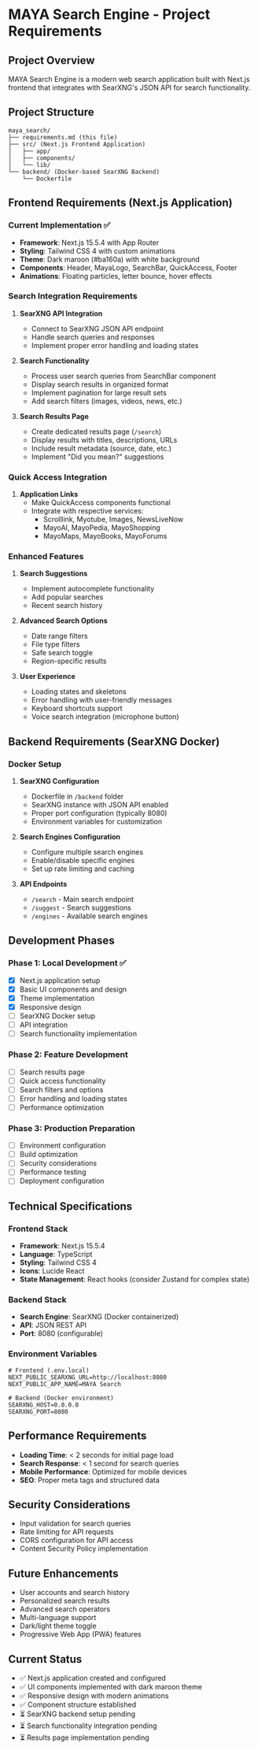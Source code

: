 # MAYA Search Engine - Project Requirements

## Project Overview

MAYA Search Engine is a modern web search application built with Next.js frontend that integrates with SearXNG's JSON API for search functionality.

## Project Structure

```
maya_search/
├── requirements.md (this file)
├── src/ (Next.js Frontend Application)
│   ├── app/
│   ├── components/
│   └── lib/
└── backend/ (Docker-based SearXNG Backend)
    └── Dockerfile
```

## Frontend Requirements (Next.js Application)

### Current Implementation ✅

- **Framework**: Next.js 15.5.4 with App Router
- **Styling**: Tailwind CSS 4 with custom animations
- **Theme**: Dark maroon (#ba160a) with white background
- **Components**: Header, MayaLogo, SearchBar, QuickAccess, Footer
- **Animations**: Floating particles, letter bounce, hover effects

### Search Integration Requirements

1. **SearXNG API Integration**

   - Connect to SearXNG JSON API endpoint
   - Handle search queries and responses
   - Implement proper error handling and loading states

2. **Search Functionality**

   - Process user search queries from SearchBar component
   - Display search results in organized format
   - Implement pagination for large result sets
   - Add search filters (images, videos, news, etc.)

3. **Search Results Page**
   - Create dedicated results page (`/search`)
   - Display results with titles, descriptions, URLs
   - Include result metadata (source, date, etc.)
   - Implement "Did you mean?" suggestions

### Quick Access Integration

1. **Application Links**
   - Make QuickAccess components functional
   - Integrate with respective services:
     - Scrolllink, Myotube, Images, NewsLiveNow
     - MayoAI, MayoPedia, MayoShopping
     - MayoMaps, MayoBooks, MayoForums

### Enhanced Features

1. **Search Suggestions**

   - Implement autocomplete functionality
   - Add popular searches
   - Recent search history

2. **Advanced Search Options**

   - Date range filters
   - File type filters
   - Safe search toggle
   - Region-specific results

3. **User Experience**
   - Loading states and skeletons
   - Error handling with user-friendly messages
   - Keyboard shortcuts support
   - Voice search integration (microphone button)

## Backend Requirements (SearXNG Docker)

### Docker Setup

1. **SearXNG Configuration**

   - Dockerfile in `/backend` folder
   - SearXNG instance with JSON API enabled
   - Proper port configuration (typically 8080)
   - Environment variables for customization

2. **Search Engines Configuration**

   - Configure multiple search engines
   - Enable/disable specific engines
   - Set up rate limiting and caching

3. **API Endpoints**
   - `/search` - Main search endpoint
   - `/suggest` - Search suggestions
   - `/engines` - Available search engines

## Development Phases

### Phase 1: Local Development ✅

- [x] Next.js application setup
- [x] Basic UI components and design
- [x] Theme implementation
- [x] Responsive design
- [ ] SearXNG Docker setup
- [ ] API integration
- [ ] Search functionality implementation

### Phase 2: Feature Development

- [ ] Search results page
- [ ] Quick access functionality
- [ ] Search filters and options
- [ ] Error handling and loading states
- [ ] Performance optimization

### Phase 3: Production Preparation

- [ ] Environment configuration
- [ ] Build optimization
- [ ] Security considerations
- [ ] Performance testing
- [ ] Deployment configuration

## Technical Specifications

### Frontend Stack

- **Framework**: Next.js 15.5.4
- **Language**: TypeScript
- **Styling**: Tailwind CSS 4
- **Icons**: Lucide React
- **State Management**: React hooks (consider Zustand for complex state)

### Backend Stack

- **Search Engine**: SearXNG (Docker containerized)
- **API**: JSON REST API
- **Port**: 8080 (configurable)

### Environment Variables

```
# Frontend (.env.local)
NEXT_PUBLIC_SEARXNG_URL=http://localhost:8080
NEXT_PUBLIC_APP_NAME=MAYA Search

# Backend (Docker environment)
SEARXNG_HOST=0.0.0.0
SEARXNG_PORT=8080
```

## Performance Requirements

- **Loading Time**: < 2 seconds for initial page load
- **Search Response**: < 1 second for search queries
- **Mobile Performance**: Optimized for mobile devices
- **SEO**: Proper meta tags and structured data

## Security Considerations

- Input validation for search queries
- Rate limiting for API requests
- CORS configuration for API access
- Content Security Policy implementation

## Future Enhancements

- User accounts and search history
- Personalized search results
- Advanced search operators
- Multi-language support
- Dark/light theme toggle
- Progressive Web App (PWA) features

## Current Status

- ✅ Next.js application created and configured
- ✅ UI components implemented with dark maroon theme
- ✅ Responsive design with modern animations
- ✅ Component structure established
- ⏳ SearXNG backend setup pending
- ⏳ Search functionality integration pending
- ⏳ Results page implementation pending
